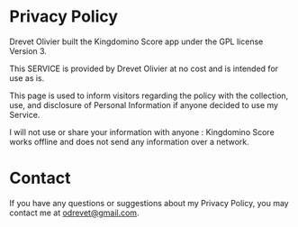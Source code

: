 # Privacy Policy

Drevet Olivier built the Kingdomino Score app under the GPL license Version 3. 

This SERVICE is provided by Drevet Olivier at no cost and is intended for use as is.

This page is used to inform visitors regarding the policy with the collection, use, and disclosure of Personal Information if anyone decided to use my Service.

I will not use or share your information with anyone : Kingdomino Score works offline and does not send any information over a network.

# Contact

If you have any questions or suggestions about my Privacy Policy, you may contact me at odrevet@gmail.com. 
